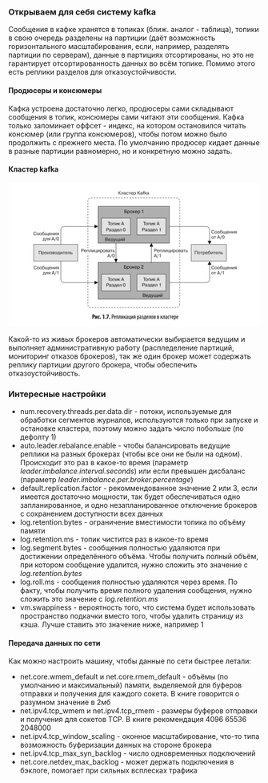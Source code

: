 ### Открываем для себя систему kafka

Сообщения в кафке хранятся в топиках (ближ. аналог - таблица), топики в свою очередь разделены на партиции (даёт возможность горизонтального масштабирования, если, например, разделять партиции по серверам), данные в партициях отсортированы, но это не гарантирует отсортированность данных во всём топике.
Помимо этого есть реплики разделов для отказоустойчивости.

#### Продюсеры и консюмеры
Кафка устроена достаточно легко, продюсеры сами складывают сообщения в топик, консюмеры сами читают эти сообщения. Кафка только запоминает оффсет - индекс, на котором остановился читать консюмер (или группа консюмеров), чтобы потом можно было продолжить с прежнего места. По умолчанию продюсер кидает данные в разные партиции равномерно, но и конкретную можно задать.

#### Кластер kafka
![cluster_schema](img/cluster_schema.png)

Какой-то из живых брокеров автоматически выбирается ведущим и выполняет административную работу (распледеление партиций, мониторинг отказов брокеров), так же один брокер может содержать реплику партиции другого брокера, чтобы обеспечить отказоустойчивость.

### Интересные настройки

* num.recovery.threads.per.data.dir - потоки, используемые для обработки сегментов журналов, используются только при запуске и остановке кластера, поэтому можно задать число побольше (по дефолту 1)
* auto.leader.rebalance.enable - чтобы балансировать ведущие реплики на разных брокерах (чтобы все они не были на одном). Происходит это раз в какое-то время (параметр *leader.imbalance.interval.seconds*) или если превышен дисбаланс (параметр *leader.imbalance.per.broker.percentage*)
* default.replication.factor - рекоммендованное значение 2 или 3, если имеется достаточно мощности, так будет обеспечиваться одно запланированное, и одно незапланированное отключение брокеров с сохранением доступности всех данных
* log.retention.bytes - ограничение вместимости топика по объёму памяти
* log.retention.ms - топик чистится раз в какое-то время
* log.segment.bytes - сообщения полностью удаляются при достижении определённого объёма. Чтобы получить полный объём, при котором сообщение удалится, нужно сложить это значение с *log.retention.bytes*
* log.roll.ms - сообщения полностью удаляются через время. По факту, чтобы получить время полного удаления сообщения, нужно сложить это значение с *log.retention.ms*
* vm.swappiness - вероятность того, что система будет использовать пространство подкачки вместо того, чтобы удалить страницу из кэша. Лучше ставить это значение ниже, например 1

#### Передача данных по сети
Как можно настроить машину, чтобы данные по сети быстрее летали:
* net.core.wmem_default и net.core.rmem_default - объёмы (по умолчанию и максимальный) памяти, выделяемой для буферов отправки и получения для каждого сокета. В книге говорится о разумном значение в 2мб
* net.ipv4.tcp_wmem и net.ipv4.tcp_rmem - размеры буферов отправки и получения для сокетов TCP. В книге рекомендация 4096 65536 2048000
* net.ipv4.tcp_window_scaling - оконное масштабирование, что-то типа возможность буферизации данных на стороне брокера
* net.ipv4.tcp_max_syn_backlog - число одновременных подключений
* net.core.netdev_max_backlog - может держать подключения в бэклоге, помогает при сильных всплесках трафика
